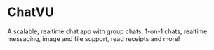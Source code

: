 # ChatVU
A scalable, realtime chat app with group chats, 1-on-1 chats, realtime messaging, image and file support, read receipts and more!

